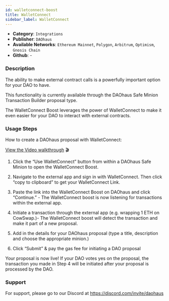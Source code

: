 ```yaml
---
id: walletconnect-boost
title: WalletConnect  
sidebar_label: WalletConnect
---
```


* **Category**: `Integrations`
* **Publisher**: `DAOhaus`
* **Available Networks**: `Ethereum Mainnet`,  `Polygon`, `Arbitrum`, `Optimism`, `Gnosis Chain`
* **Github**: -


### Description 

The ability to make external contract calls is a powerfully important option for your DAO to have.  

This functionality is currently available through the DAOhaus Safe Minion Transaction Builder proposal type. 

The WalletConnect Boost leverages the power of WalletConnect to make it even easier for your DAO to interact with external contracts.

### Usage Steps 

How to create a DAOhaus proposal with WalletConnect: 

[View the Video walkthrough](https://www.youtube.com/watch?v=DiHHcTwZK1c) 🎬

1. Click the “Use WalletConnect” button from within a DAOhaus Safe Minion to open the WalletConnect Boost.

1. Navigate to the external app and sign in with WalletConnect. Then click “copy to clipboard” to get your WalletConnect Link.

1. Paste the link into the WalletConnect Boost on DAOhaus and click “Continue.” - The WalletConnect boost is now listening for transactions within the external app.

1. Initiate a transaction through the external app (e.g. wrapping 1 ETH on CowSwap.)- The WalletConnect boost will detect the transaction and make it part of a new proposal. 

1. Add in the details for your DAOhaus proposal (type a title, description and choose the appropriate minion.)

1. Click “Submit” & pay the gas fee for initiating a DAO proposal

Your proposal is now live! If your DAO votes yes on the proposal, the transaction you made in Step 4 will be initiated after your proposal is processed by the DAO. 


### Support 

For support, please go to our Discord at https://discord.com/invite/daohaus
